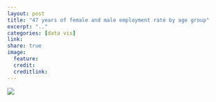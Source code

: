 ```yaml
---
layout: post
title: "47 years of female and male employment rate by age group"
excerpt: ".."
categories: [data vis]
link:
share: true
image:
  feature:
  credit:
  creditlink:
---
```


![](https://s3.eu-west-2.amazonaws.com/lubynoel-portfolio/workingwomen19702017.gif)
